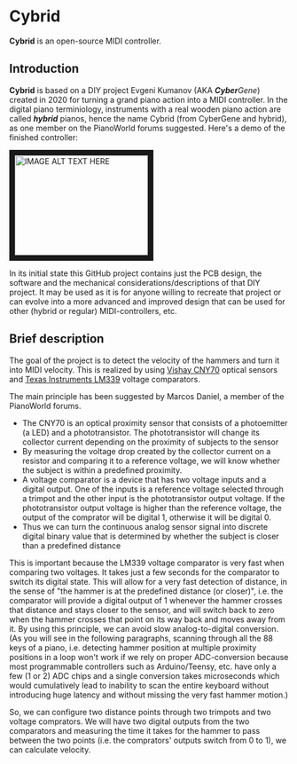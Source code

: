 # Cybrid
**Cybrid** is an open-source MIDI controller.

## Introduction
**Cybrid** is based on a DIY project Evgeni Kumanov
(AKA ***Cyber**Gene*) created in 2020 for turning a grand piano action
into a MIDI controller. In the digital piano terminiology, instruments with a
real wooden piano action are called ***hybrid*** pianos, hence the name
Cybrid (from CyberGene and hybrid), as one member on the PianoWorld forums suggested. Here's a demo
of the finished controller:

<a href="http://www.youtube.com/watch?feature=player_embedded&v=x7ZbjIRRwVg
" target="_blank"><img src="http://img.youtube.com/vi/x7ZbjIRRwVg/0.jpg"
alt="IMAGE ALT TEXT HERE" width="240" height="180" border="10" /></a>

In its initial state this GitHub project contains just the PCB design,
the software and the mechanical considerations/descriptions of that DIY
project. It may be used as it is for anyone willing to recreate that
project or can evolve into a more advanced and improved design that can
be used for other (hybrid or regular) MIDI-controllers, etc.

## Brief description
The goal of the project is to detect the velocity of the hammers and
turn it into MIDI velocity. This is realized by using
[Vishay CNY70](https://datasheet.octopart.com/CNY70-Vishay-datasheet-5434663.pdf)
optical sensors and
[Texas Instruments LM339](https://www.ti.com/lit/ds/symlink/lm2901.pdf)
voltage comparators.

The main principle has been suggested by Marcos Daniel, a member of the
PianoWorld forums.

* The CNY70 is an optical proximity sensor that consists of a photoemitter (a LED) and a phototransistor. The phototransistor will change its collector current depending on the proximity of subjects to the sensor
* By measuring the voltage drop created by the collector current on a resistor and comparing it to a reference voltage, we will know whether the subject is within a predefined proximity.
* A voltage comparator is a device that has two voltage inputs and a digital output. One of the inputs is a reference voltage selected through a trimpot and the other input is the phototransistor output voltage. If the phototransistor output voltage is higher than the reference voltage, the output of the comprator will be digital 1, otherwise it will be digital 0.
* Thus we can turn the continuous analog sensor signal into discrete digital binary value that is determined by whether the subject is closer than a predefined distance

This is important because the LM339 voltage comparator is very fast when comparing two voltages. It takes just a few seconds for the comparator to switch its digital state. This will allow for a very fast detection of distance, in the sense of "the hammer is at the predefined distance (or closer)", i.e. the comparator will provide a digital output of 1 whenever the hammer crosses that distance and stays closer to the sensor, and will switch back to zero when the hammer crosses that point on its way back and moves away from it. By using this principle, we can avoid slow analog-to-digital conversion. (As you will see in the following paragraphs, scanning through all the 88 keys of a piano, i.e. detecting hammer position at multiple proximity positions in a loop won't work if we rely on proper ADC-conversion because most programmable controllers such as Arduino/Teensy, etc. have only a few (1 or 2) ADC chips and a single conversion takes microseconds which would cumulatively lead to inability to scan the entire keyboard without introducing huge latency and without missing the very fast hammer motion.)

So, we can configure two distance points through two trimpots and two voltage comprators. We will have two digital outputs from the two comparators and measuring the time it takes for the hammer to pass between the two points (i.e. the comprators' outputs switch from 0 to 1), we can calculate velocity.

